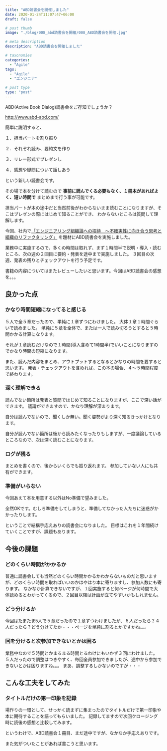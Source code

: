 ```yaml
---
title: "ABD読書会を開催しました"
date: 2020-01-24T11:07:47+06:00
draft: false

# post thumb
image: "./blog/008_abd読書会を開催/008_ABD読書会を開催.jpg"

# meta description
description: "ABD読書会を開催しました"

# taxonomies
categories: 
  - "Agile"
tags:
  - "Agile"
  - "エンジニア"

# post type
type: "post"
---
```


ABD(Active Book Dialog)読書会をご存知でしょうか？

http://www.abd-abd.com/

簡単に説明すると、

１．担当パートを割り振り

２．それぞれ読み、要約文を作り

３．リレー形式でプレゼンし

４．感想や疑問について話しあう

という新しい読書会です。

その場で本を分けて読むので **事前に読んでくる必要もなく、１冊本があればよく、短い時間で** まとめまで行う事が可能です。

担当パートが本の途中だと当然前後がわからないまま読むことになりますが、そこはプレゼンの際にはじめて知ることができ、
わからないところは質問して理解します。

今回、社内で[「エンジニアリング組織論への招待　～不確実性に向き合う思考と組織のリファクタリング」](https://www.amazon.co.jp/dp/B079TLW41L)
を題材にABD読書会を実施しました。

業務中に実施するので、多くの時間は取れず、まず１時間半で説明・導入・読むところ、次の週の２回目に要約・発表を途中まで実施しました。
３回目の次週、発表の残りとチェックアウトを行う予定です。

書籍の内容についてはまたレビューしたいと思います。今回はABD読書会の感想を。。。

## 良かった点

### かなり時間短縮になってると感じる

５人で全５章だったので、単純に１章ずつにわけました。
大体１章１時間ぐらいで読めました。
単純に５章を全体で、または一人で読み切ろうとすると５時間かかる計算になります。

それが１章読むだけなので１時間(導入含めて1時間半)でいいことになりますのでかなり時間の短縮になります。

また、読んだ内容をまとめ、アウトプットするとなるとかなりの時間を要すると思います。
発表・チェックアウトを含めれば、この本の場合、４〜５時間程度で終わります。

### 深く理解できる

読んでない箇所は発表と質問ではじめて知ることになりますが、ここで深い話ができます。
議論ができますので、かなり理解が深まります。

自分は読んでないので、聞くしか無い。聞く姿勢がより深く知るきっかけとなります。

自分が読んでない箇所は後から読みたくなったりもしますが、一度議論しているところなので、次は深く読むことになります。

### ログが残る

まとめを書くので、後からいくらでも振り返れます。
参加していない人にも共有ができます。

### 準備がいらない

今回あえて本を用意する以外はNo準備で望みました。

全然OKです。むしろ準備をしてしまうと、準備してなかった人たちに迷惑がかかったりします。

ということで結構手応えありの読書会になりました。
目標はこれを１年間続けていくことですが、課題もあります。

## 今後の課題

### どのくらい時間がかかるか

普通に読書会しても当然どのくらい時間かかるかわからないものだと思いますが、どのくらい時間を取ればいいのかはやはり本に寄りますし、参加人数にも寄ります。
なかなか計算できないですが、１回実施すると何ページが何時間で大体読めるとわかってくるので、２回目以降は計画が立てやすいかもしれません。

### どう分けるか

今回はたまたま5人で５章だったので１章ずつわけましたが、６人だったら？４人だったら？どう分けてたか・・・ページを単純に割るとかですかね。。。

### 回を分けると次参加できないとかは困る

業務中なので５時間とかまるまる時間とるわけにもいかず３回にわけました。
５人だったので調整はつきやすく、毎回全員参加できましたが、途中から参加できないとかは困りますね。。。
まあ、調整するしかないのですが・・・

## こんな工夫をしてみた

### タイトルだけの第一印象を記録

場作りの一環として、せっかく読まずに集まったのでタイトルだけで第一印象や本に期待することを語ってもらいました。
記録してますので次回クロージング時に読後の感想と比較してみます。

というわけで、ABD読書会１冊目、まだ途中ですが、なかなか手応えありです。

また気がついたことがあれば書こうと思います。
